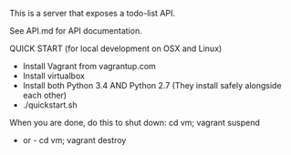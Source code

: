 This is a server that exposes a todo-list API.

See API.md for API documentation.

QUICK START
(for local development on OSX and Linux)

- Install Vagrant from vagrantup.com
- Install virtualbox
- Install both Python 3.4 AND Python 2.7
  (They install safely alongside each other)
-  ./quickstart.sh

When you are done, do this to shut down:
cd vm; vagrant suspend
 - or - 
cd vm; vagrant destroy
 